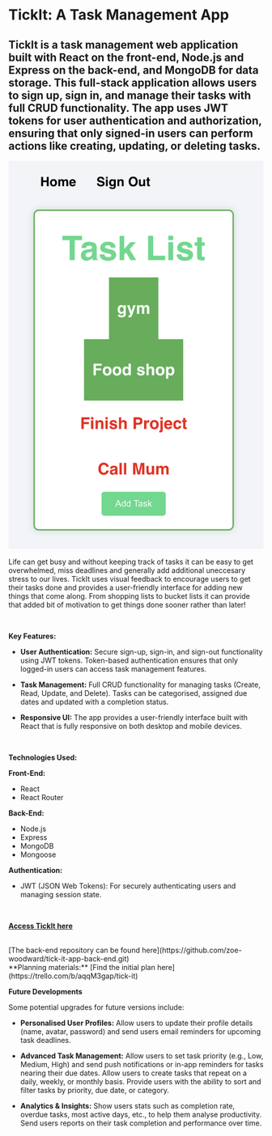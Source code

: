# TickIt: A Task Management App
## TickIt is a task management web application built with React on the front-end, Node.js and Express on the back-end, and MongoDB for data storage. This full-stack application allows users to sign up, sign in, and manage their tasks with full CRUD functionality. The app uses JWT tokens for user authentication and authorization, ensuring that only signed-in users can perform actions like creating, updating, or deleting tasks.

![TickIt Home Page](public/assets/TickIt-preview.png)

Life can get busy and without keeping track of tasks it can be easy to get overwhelmed, miss deadlines and generally add additional uneccesary stress to our lives. TickIt uses visual feedback to encourage users to get their tasks done and provides a user-friendly interface for adding new things that come along. From shopping lists to bucket lists it can provide that added bit of motivation to get things done sooner rather than later!

<br />

**Key Features:**

* **User Authentication:** Secure sign-up, sign-in, and sign-out functionality using JWT tokens. Token-based authentication ensures that only logged-in users can access task management features.

* **Task Management:** Full CRUD functionality for managing tasks (Create, Read, Update, and Delete). Tasks can be categorised, assigned due dates and updated with a completion status.

* **Responsive UI:** The app provides a user-friendly interface built with React that is fully responsive on both desktop and mobile devices.


<br />

**Technologies Used:**

**Front-End:**
* React
* React Router

**Back-End:**
* Node.js
* Express
* MongoDB
* Mongoose

**Authentication:**
* JWT (JSON Web Tokens): For securely authenticating users and managing session state.

<br />

[**Access TickIt here**]()

<br />
[The back-end repository can be found here](https://github.com/zoe-woodward/tick-it-app-back-end.git)

<br />
**Planning materials:**
[Find the initial plan here](https://trello.com/b/aqqM3gap/tick-it)

<br />

**Future Developments**

Some potential upgrades for future versions include:


* **Personalised User Profiles:** Allow users to update their profile details (name, avatar, password) and send users email reminders for upcoming task deadlines.

* **Advanced Task Management:**
Allow users to set task priority (e.g., Low, Medium, High) and send push notifications or in-app reminders for tasks nearing their due dates.
Allow users to create tasks that repeat on a daily, weekly, or monthly basis.
Provide users with the ability to sort and filter tasks by priority, due date, or category.

* **Analytics & Insights:**
Show users stats such as completion rate, overdue tasks, most active days, etc., to help them analyse productivity.
Send users reports on their task completion and performance over time.




